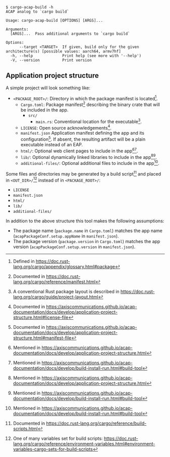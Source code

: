 ```console
$ cargo-acap-build -h
ACAP analog to `cargo build`

Usage: cargo-acap-build [OPTIONS] [ARGS]...

Arguments:
  [ARGS]...  Pass additional arguments to `cargo build`

Options:
      --target <TARGET>  If given, build only for the given architecture(s) [possible values: aarch64, armv7hf]
  -h, --help             Print help (see more with '--help')
  -V, --version          Print version
```

## Application project structure

A simple project will look something like:

- `<PACKAGE_ROOT>/`: Directory in which the package manifest is located[^1].
    - `Cargo.toml`: Package manifest[^2] describing the binary crate that will be included in the
      app.
        - `src/`
            - `main.rs`: Conventional location for the executable[^3].
    - `LICENSE`: Open source acknowledgements[^4].
    - `manifest.json` Application manifest defining the app and its configuration[^5].
      If absent, the resulting artifact will be a plain executable instead of an EAP.
    - `html/`: Optional web client pages to include in the app[^6][^7].
    - `lib/`: Optional dynamically linked libraries to include in the app[^6][^7].
    - `additional-files/`: Optional additional files to include in the app[^7].

Some files and directories may be generated by a build script[^8] and placed in `<OUT_DIR>/`[^9] instead of in `<PACKAGE_ROOT>/`:

- `LICENSE`
- `manifest.json`
- `html/`
- `lib/`
- `additional-files/`

In addition to the above structure this tool makes the following assumptions:

- The package name (`package.name` in `Cargo.toml`) matches the app name (`acapPackageConf.setup.appName` in `manifest.json`).
- The package version (`package.version` in `Cargo.toml`) matches the app version (`acapPackageConf.setup.version` in `manifest.json`).

[^1]: Defined in <https://doc.rust-lang.org/cargo/appendix/glossary.html#package>
[^2]: Documented in <https://doc.rust-lang.org/cargo/reference/manifest.html>
[^3]: A conventional Rust package layout is described in <https://doc.rust-lang.org/cargo/guide/project-layout.html>
[^4]: Documented in <https://axiscommunications.github.io/acap-documentation/docs/develop/application-project-structure.html#license-file>
[^5]: Documented in <https://axiscommunications.github.io/acap-documentation/docs/develop/application-project-structure.html#manifest-file>
[^6]: Mentioned in <https://axiscommunications.github.io/acap-documentation/docs/develop/application-project-structure.html>
[^7]: Mentioned in <https://axiscommunications.github.io/acap-documentation/docs/develop/build-install-run.html#build-tool>
[^8]: Documented in <https://doc.rust-lang.org/cargo/reference/build-scripts.html>
[^9]: One of many variables set for build scripts: <https://doc.rust-lang.org/cargo/reference/environment-variables.html#environment-variables-cargo-sets-for-build-scripts>

